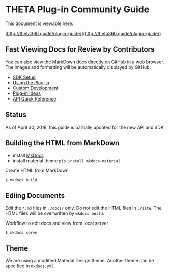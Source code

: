 # THETA Plug-in Community Guide

This document is viewable here:

 [http://theta360.guide/plugin-guide/](http://theta360.guide/plugin-guide/)

## Fast Viewing Docs for Review by Contributors

You can also view the MarkDown docs directly on GitHub in a web browser. The images and formatting will be automatically displayed by GitHub.

- [SDK Setup](docs/index.md)
- [Using the Plug-in](docs/use.md)
- [Custom Development](docs/custom.md)
- [Plug-in Ideas](docs/concept.md)
- [API Quick Reference](docs/api.md)

## Status

As of April 30, 2018, this guide is partially updated for the new API and SDK

## Building the HTML from MarkDown

- install [MkDocs](http://www.mkdocs.org/)
- install material theme `pip install mkdocs-material`

Create HTML from MarkDown

    $ mkdocs build

## Ediing Documents
Edit the `*.md` files in `./docs/` only.  Do not edit the HTML files in `./site`. The HTML files will be
overwritten by `mkdocs build`.

Workflow to edit docs and view from local server

    $ mkdocs serve


## Theme
We are using a modified Material Design theme.  Another theme can be specified
in `mkdocs.yml`.
